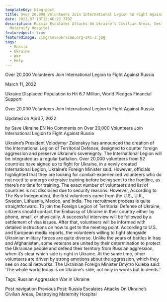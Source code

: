 ```yaml
---
templateKey: blog-post
title: Over 20,000 Volunteers Join International Legion to Fight Against Russia
date: 2022-07-19T12:46:23.770Z
description: Russia Escalates Attacks On Ukraine’s Civilian Areas, Destroying
  Maternity Hospital
featuredpost: true
featuredimage: /img/saveukraine.org-241-3.jpg
tags:
  - Russia
  - Ukraine
  - War
  - Help
---
```

Over 20,000 Volunteers Join International Legion to Fight Against Russia

March 11, 2022

Ukraine Displaced Population to Hit 6.7 Million, World Pledges Financial Support

Over 20,000 Volunteers Join International Legion to Fight Against Russia

Updated on April 7, 2022

by Save Ukraine EN No Comments on Over 20,000 Volunteers Join International Legion to Fight Against Russia

Ukraine’s President Volodymyr Zelenskyy has announced the creation of the International Legion of Territorial Defense, designed to counter foreign aggression and preserve Ukraine’s sovereignty. The International Legion will be integrated as a regular battalion. Over 20,000 volunteers from 52 countries have signed up to fight for Ukraine, in a newly created International Legion, Ukraine’s Foreign Minister said. However, officials highlighted that they are looking for combat-experienced volunteers who do not need to undergo extensive training before being sent to the frontline, as there’s no time for training.  The exact number of volunteers and list of countries is not disclosed due to security reasons. However, According to The Kyiv Independent, the first volunteers came from the U.S., U.K., Sweden, Lithuania, Mexico, and India. The recruitment process is quite straightforward. To join the Foreign Legion of Territorial Defense of Ukraine, citizens should contact the Embassy of Ukraine in their country either by phone, email, or physically. A successful interview will be followed by a settlement of visa issues. After that, volunteers will be informed with detailed instructions on how to get to the meeting point. According to U.S. and European media reports, the volunteers willing to fight alongside Ukrainian military forces are quite diverse. Unlike the years of battles in Iraq and Afghanistan, some veterans are united by their determination to protect the Ukrainian people and defend their territory from Russian aggression, when it’s clear which side is right in Ukraine. At the same time, other volunteers are driven by strong emotions about the aggression, which they see on social networks. The Ukrainian Foreign Minister Dmytro Kuleba said: ‘The whole world today is on Ukraine’s side, not only in words but in deeds.’

Tags: Russian Aggression War in Ukraine

Post navigation Previous Post: Russia Escalates Attacks On Ukraine’s Civilian Areas, Destroying Maternity Hospital